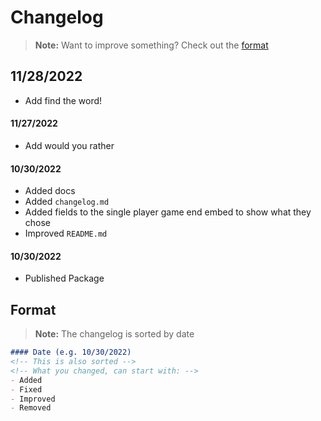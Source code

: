 # Changelog
> **Note:**
> Want to improve something? Check out the [format](#format)
## 11/28/2022
- Add find the word!
#### 11/27/2022
- Add would you rather
#### 10/30/2022
- Added docs
- Added `changelog.md`
- Added fields to the single player game end embed to show what they chose
- Improved `README.md`
#### 10/30/2022
- Published Package
## Format
> **Note:**
> The changelog is sorted by date
```md
#### Date (e.g. 10/30/2022)
<!-- This is also sorted -->
<!-- What you changed, can start with: -->
- Added
- Fixed
- Improved
- Removed
```